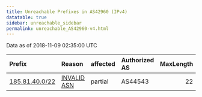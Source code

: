 ```yaml
---
title: Unreachable Prefixes in AS42960 (IPv4)
datatable: true
sidebar: unreachable_sidebar
permalink: unreachable_AS42960-v4.html
---
```


Data as of 2018-11-09 02:35:00 UTC


<div class="datatable-begin"></div>

| Prefix                                                 | Reason                                                                                                | affected   | Authorized AS   |   MaxLength | Anchor                                         |   unreachable /24s |
|:-------------------------------------------------------|:------------------------------------------------------------------------------------------------------|:-----------|:----------------|------------:|:-----------------------------------------------|-------------------:|
| [185.81.40.0/22](https://stat.ripe.net/185.81.40.0/22) | [INVALID ASN](https://rpki-validator.ripe.net/announcement-preview?asn=AS42960&prefix=185.81.40.0/22) | partial    | AS44543         |          22 | [RIPE](unreachable_RIPE_NCC_RPKI_Root-v4.html) |                  4 |

<div class="datatable-end"></div>